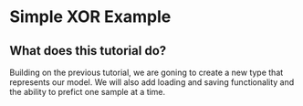 # Simple XOR Example
## What does this tutorial do?
Building on the previous tutorial, we are goning to create a new type that represents our model. We will also add loading and saving functionality and the ability to prefict one sample at a time.